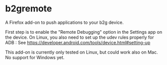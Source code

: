 b2gremote
=========

A Firefox add-on to push applications to your b2g device.

First step is to enable the "Remote Debugging" option in
the Settings app on the device. On Linux, you also need
to set up the udev rules properly for ADB : See
https://developer.android.com/tools/device.html#setting-up

This add-on is currently only tested on Linux, but could work
also on Mac. No support for Windows yet.
